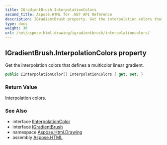 ```yaml
---
title: IGradientBrush.InterpolationColors
second_title: Aspose.HTML for .NET API Reference
description: IGradientBrush property. Get the interpolation colors that defines a multicolor linear gradient
type: docs
weight: 30
url: /net/aspose.html.drawing/igradientbrush/interpolationcolors/
---
```

## IGradientBrush.InterpolationColors property

Get the interpolation colors that defines a multicolor linear gradient.

```csharp
public IInterpolationColor[] InterpolationColors { get; set; }
```

### Return Value

Interpolation colors.

### See Also

* interface [IInterpolationColor](../../iinterpolationcolor/)
* interface [IGradientBrush](../)
* namespace [Aspose.Html.Drawing](../../../aspose.html.drawing/)
* assembly [Aspose.HTML](../../../)
